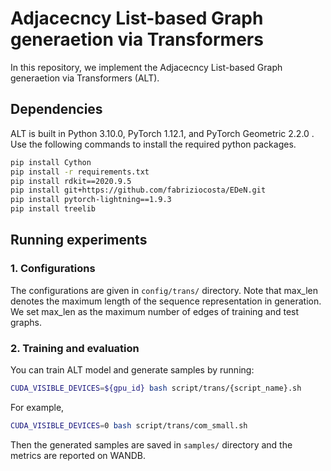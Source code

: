 # Adjacecncy List-based Graph generaetion via Transformers

In this repository, we implement the Adjacecncy List-based Graph generaetion via Transformers (ALT).

## Dependencies

ALT is built in Python 3.10.0, PyTorch 1.12.1, and PyTorch Geometric 2.2.0 . Use the following commands to install the required python packages.

```sh
pip install Cython
pip install -r requirements.txt
pip install rdkit==2020.9.5
pip install git+https://github.com/fabriziocosta/EDeN.git
pip install pytorch-lightning==1.9.3
pip install treelib
```

## Running experiments

### 1. Configurations

The configurations are given in `config/trans/` directory. Note that max_len denotes the maximum length of the sequence representation in generation. We set max_len as the maximum number of edges of training and test graphs.

### 2. Training and evaluation

You can train ALT model and generate samples by running:
```sh
CUDA_VISIBLE_DEVICES=${gpu_id} bash script/trans/{script_name}.sh
```

For example, 
```sh
CUDA_VISIBLE_DEVICES=0 bash script/trans/com_small.sh
```

Then the generated samples are saved in  `samples/` directory and the metrics are reported on WANDB.
